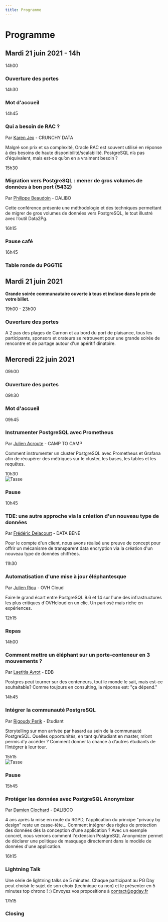 ```yaml
---
title: Programme
---
```




# Programme

## Mardi 21 juin 2021 - 14h


<div class="schedule_bloc">
  <div class="schedule_time">14h00
  </div>
  <div class="schedule_break">
  <span class="glyphicon glyphicon-home" aria-hidden="true"></span>
  </div>
  <div class="schedule_desc">
  <h3>Ouverture des portes</h3>
  </div>
</div>

<div class="schedule_bloc">
  <div class="schedule_time">14h30</div>
  <div class="schedule_break">
  <span class="glyphicon glyphicon-cutlery" aria-hidden="true"></span>
  </div>
  <div class="schedule_desc">
  <h3>Mot d'accueil</h3>
  </div>
</div>


<div class="schedule_bloc">
  <div class="schedule_time">14h45</div>
  <div class="schedule_speaker">
  <img src="img/orateurs/k_jex.png" class="img-thumbnail" alt="">
  </div>
  <div class="schedule_desc">
  <h3>Qui a besoin de RAC ?</h3>
  <p>Par <a href="orateurs#karen_jex" class="pg_speaker_name">Karen Jex</a> - CRUNCHY DATA</p>
  <p>
  Malgré son prix et sa complexité, Oracle RAC est souvent utilisé en réponse à des besoins de haute disponibilité/scalabilité. PostgreSQL n’a pas d’équivalent, mais est-ce qu’on en a vraiment besoin ?
  </p>
  <!--
  <p>
  <a href="#">
  <i class="fa fa-desktop" aria-hidden="true"></i>Support de la présentation
  </a>
  </p>
  <p>
  <a href="#">
  <i class="fa fa-youtube-play" aria-hidden="true"></i>Vidéo
  </a>
  </p>
  -->
  </div>
</div>


<div class="schedule_bloc">
  <div class="schedule_time">15h30</div>
  <div class="schedule_speaker">
  <img src="img/orateurs/p_beaudoin.png" class="img-thumbnail" alt="">
  </div>
  <div class="schedule_desc">
  <h3>Migration vers PostgreSQL : mener de gros volumes de données à bon port (5432)</h3>
  <p>Par <a href="orateurs#philippe_beaudoin" class="pg_speaker_name">Philippe Beaudoin</a> - DALIBO</p>
  <p>
  Cette conférence présente une méthodologie et des techniques permettant de migrer de gros volumes de données vers PostgreSQL, le tout illustré avec l’outil Data2Pg.
  </p>
  <!--
  <p>
  <a href="#">
  <i class="fa fa-desktop" aria-hidden="true"></i>Support de la présentation
  </a>
  </p>
  <p>
  <a href="#">
  <i class="fa fa-youtube-play" aria-hidden="true"></i>Vidéo
  </a>
  </p>
  -->
  </div>
</div>

<div class="schedule_bloc">
  <div class="schedule_time">16h15</div>
  <div class="schedule_break">
  <span class="glyphicon glyphicon-glass" aria-hidden="true"></span>
  </div>
  <div class="schedule_desc">
  <h3>Pause café</h3>
  </div>
</div>

<div class="schedule_bloc">
  <div class="schedule_time">16h45</div>
  <div class="schedule_break">
  <span class="glyphicon glyphicon-glass" aria-hidden="true"></span>
  </div>
  <div class="schedule_desc">
  <h3>Table ronde du PGGTIE</h3>
  </div>
</div>

## Mardi 21 juin 2021

**Grande soirée communautaire ouverte à tous et incluse dans le prix de votre billet.**


<div class="schedule_bloc">
  <div class="schedule_time">19h00 - 23h00</div>
  <div class="schedule_desc">
  <h3>Ouverture des portes</h3>
  A 2 pas des plages de Carnon et au bord du port de plaisance, tous les participants, sponsors et orateurs se retrouvent pour une grande soirée de rencontre et de partage autour d'un apéritif dînatoire.
  </div>
</div>


## Mercredi 22 juin 2021


<div class="schedule_bloc">
  <div class="schedule_time">09h00</div>
  <div class="schedule_desc">
  <h3>Ouverture des portes</h3>
  </div>
</div>

<div class="schedule_bloc">
  <div class="schedule_time">09h30</div>
  <div class="schedule_break"></div>
  <div class="schedule_desc">
  <h3>Mot d'accueil</h3>
  </div>
</div>

<div class="schedule_bloc">
  <div class="schedule_time">09h45</div>
  <div class="schedule_speaker">
  <img src="img/orateurs/j_acroute.jpg" class="img-thumbnail" alt="">
  </div>
  <div class="schedule_desc">
  <h3>Instrumenter PostgreSQL avec Prometheus</h3>
  <p>Par <a href="orateurs#julien_acroute" class="pg_speaker_name">Julien Acroute</a> - CAMP TO CAMP</p>
  <p>
  Comment instrumenter un cluster PostgreSQL avec Prometheus et Grafana afin de récupérer des métriques sur le cluster, les bases, les tables et les requêtes.
  </p>
  <!--
  <p>
  <a href="#">
  <i class="fa fa-desktop" aria-hidden="true"></i>Support de la présentation</a>
  </p>
  <p>
  <a href="#">
  <i class="fa fa-youtube-play" aria-hidden="true"></i>Vidéo
  </a>
  </p>
  -->
  </div>
</div>


<div class="schedule_bloc">
  <div class="schedule_time">10h30</div>
  <div class="schedule_break">
  <img src="img/pause.png" alt="Tasse">
  </div>
  <div class="schedule_desc">
  <h3>Pause</h3>
  </div>
</div>

<div class="schedule_bloc">
  <div class="schedule_time">10h45</div>
  <div class="schedule_speaker">
  <img src="img/orateurs/f_delacourt.jpg" class="img-thumbnail" alt="">
  </div>
  <div class="schedule_desc">
  <h3>TDE: une autre approche via la création d'un nouveau type de données</h3>
  <p>Par <a href="orateurs#frederic_delacourt" class="pg_speaker_name">Frédéric Delacourt</a> - DATA BENE</p>
  <p>
  Pour le compte d'un client, nous avons réalisé une preuve de concept pour offrir un mécanisme de transparent data encryption via la création d'un nouveau type de données chiffrées.
  </p>
  <!--
  <p>
  <a href="#">
  <i class="fa fa-desktop" aria-hidden="true"></i>Support de la présentation</a>
  </p>
  <p>
  <a href="#">
  <i class="fa fa-youtube-play" aria-hidden="true"></i>Vidéo
  </a>
  </p>
  -->
  </div>
</div>


<div class="schedule_bloc">
  <div class="schedule_time">11h30</div>
  <div class="schedule_speaker">
  <img src="img/orateurs/j_riou.jpg" class="img-thumbnail" alt="">
  </div>
  <div class="schedule_desc">
  <h3>Automatisation d'une mise à jour éléphantesque</h3>
  <p>Par <a href="orateurs#julien_riou" class="pg_speaker_name">Julien Riou</a> - OVH Cloud</p>
  <p>
  Faire le grand écart entre PostgreSQL 9.6 et 14 sur l'une des infrastructures les plus critiques d'OVHcloud en un clic. Un pari osé mais riche en expériences.
  </p>
  <!--
  <p>
  <a href="#">
  <i class="fa fa-desktop" aria-hidden="true"></i>Support de la présentation</a>
  </p>
  <p>
  <a href="#">
  <i class="fa fa-youtube-play" aria-hidden="true"></i>Vidéo
  </a>
  </p>
  -->
  </div>
</div>



<div class="schedule_bloc">
  <div class="schedule_time">12h15</div>
  <div class="schedule_break">
  <span class="glyphicon glyphicon-cutlery" aria-hidden="true"></span>
  </div>
  <div class="schedule_desc">
  <h3>Repas</h3>
  </div>
</div>


<div class="schedule_bloc">
  <div class="schedule_time">14h00</div>
  <div class="schedule_speaker">
  <img src="img/orateurs/l_avrot.jpg" class="img-thumbnail" alt="">
  </div>
  <div class="schedule_desc">
  <h3>Comment mettre un éléphant sur un porte-conteneur en 3 mouvements ?</h3>
  <p>Par <a href="orateurs#laetitia_avrot" class="pg_speaker_name">Laetitia Avrot</a> - EDB</p>
  <p>
  Postgres peut tourner sur des conteneurs, tout le monde le sait, mais est-ce souhaitable?  Comme toujours en consulting, la réponse est: "ça dépend."
  </p>
  <!--
  <p>
  <a href="#">
  <i class="fa fa-desktop" aria-hidden="true"></i>Support de la présentation
  </a>
  </p>
  <p>
  <a href="#">
  <i class="fa fa-youtube-play" aria-hidden="true"></i>Vidéo</a>
  </p>
  -->
  </div>
</div>


<div class="schedule_bloc">
  <div class="schedule_time">14h45</div>
  <div class="schedule_speaker">
  <img src="img/orateurs/r_perik.png" class="img-thumbnail" alt="">
  </div>
  <div class="schedule_desc">
  <h3>Intégrer la communauté PostgreSQL</h3>
  <p>Par <a href="orateurs#rigoudy_perik" class="pg_speaker_name">Rigoudy Perik</a> - Etudiant
  </p>
  <p>
  Storytelling sur mon arrivée par hasard au sein de la communauté PostgreSQL. Quelles opportunités, en tant qu’étudiant en master, m’ont permis d’y accéder ? Comment donner la chance à d’autres étudiants de l’intégrer à leur tour.
  </p>
  <!--
  <p>
  <a href="#">
  <i class="fa fa-desktop" aria-hidden="true"></i>Support de la présentation
  </a>
  </p>
  <p>
  <a href="#">
  <i class="fa fa-youtube-play" aria-hidden="true"></i>Vidéo
  </a>
  </p>
  -->
  </div>
</div>

<div class="schedule_bloc">
  <div class="schedule_time">15h15</div>
  <div class="schedule_break">
  <img src="img/pause.png" alt="Tasse">
  </div>
  <div class="schedule_desc">
  <h3>Pause</h3>
  </div>
</div>

<div class="schedule_bloc">
  <div class="schedule_time">15h45</div>
  <div class="schedule_speaker">
  <img src="img/orateurs/d_clochard.jpg" class="img-thumbnail" alt="">
  </div>
  <div class="schedule_desc">
  <h3>Protéger les données avec PostgreSQL Anonymizer</h3>
  <p>Par <a href="orateurs#damien_clochard" class="pg_speaker_name">Damien Clochard</a> - DALIBOO </p>
  <p>
  4 ans après la mise en route du RGPD, l'application du principe "privacy by design" reste un casse-tête... Comment intégrer des règles de protection des données dès la conception d'une application ? Avec un exemple concret, nous verrons comment l'extension PostgreSQL Anonymizer permet de déclarer une politique de masquage directement dans le modèle de données d'une application. 
  </p>
  <!--
  <p>
  <a href="#">
  <i class="fa fa-desktop" aria-hidden="true"></i>Support de la présentation
  </a>
  </p>
  <p>
  <a href="#">
  <i class="fa fa-youtube-play" aria-hidden="true"></i>Vidéo
  </a>
  </p>
  -->
  </div>
</div>


<div class="schedule_bloc">
  <div class="schedule_time">16h15</div>
  <div class="schedule_speaker">
  <img src="#" class="img-thumbnail" alt="">
  </div>
  <div class="schedule_desc">
  <h3>Lightning Talk</h3>
  
  <p>
    Une série de lightning talks de 5 minutes. Chaque participant au PG Day peut choisir le sujet de son choix (technique ou non) et le présenter en 5 minutes top chrono ! :)
    Envoyez vos propositions à <a href="mailto:contact@pgday.fr">contact@pgday.fr</a>
  </p>
  </div>
</div>

<div class="schedule_bloc">
  <div class="schedule_time">17h15</div>
  <div class="schedule_desc">
  <h3>Closing</h3>
  </div>
</div>
